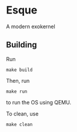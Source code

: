 # Esque
A modern exokernel

## Building

Run
```
make build
```
Then, run
```
make run
```
to run the OS using QEMU.

To clean, use
```
make clean
```
